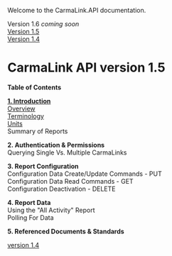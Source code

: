 Welcome to the CarmaLink.API documentation. 

Version 1.6 <i>coming soon</i>  
<a href="https://github.com/CarmaSys/CarmaLinkAPI/blob/master/v1.5.md">Version 1.5</a>  
<a href="https://github.com/CarmaSys/CarmaLinkAPI/wiki">Version 1.4</a>  

<h1>CarmaLink API version 1.5</h1>

<b>Table of Contents</b>  
  
<b><a href="https://github.com/CarmaSys/CarmaLinkAPI/blob/master/Introduction.md">1. Introduction</a></b>    
<a href="https://github.com/CarmaSys/CarmaLinkAPI/blob/master/Introduction.md">Overview</a>  
<a href="https://github.com/CarmaSys/CarmaLinkAPI/blob/master/Terminology.md">Terminology</a>  
<a href="https://github.com/CarmaSys/CarmaLinkAPI/blob/master/units.md">Units</a>  
Summary of Reports  
  
<b>2. Authentication & Permissions</b>  
Querying Single Vs. Multiple CarmaLinks  
  
<b>3. Report Configuration</b>  
Configuration Data Create/Update Commands - PUT  
Configuration Data Read Commands - GET  
Configuration Deactivation - DELETE  
  
<b>4. Report Data</b>  
Using the "All Activity" Report  
Polling For Data  
  
<b>5. Referenced Documents & Standards</b>  

<a href="https://github.com/CarmaSys/CarmaLinkAPI/wiki">version 1.4</a>
